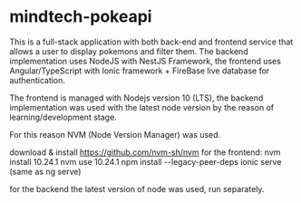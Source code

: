 # mindtech-pokeapi

This is a full-stack application with both back-end and frontend service that allows a user to display pokemons and filter them. 
The backend implementation uses NodeJS with NestJS Framework, the frontend uses Angular/TypeScript with Ionic framework + FireBase live database for authentication.


The frontend is managed with Nodejs version 10 (LTS), the backend implementation was used with the latest node version by the reason of learning/development stage.

For this reason NVM (Node Version Manager) was used.

download & install https://github.com/nvm-sh/nvm
for the frontend:
nvm install 10.24.1
nvm use 10.24.1
npm install --legacy-peer-deps
ionic serve (same as ng serve)

for the backend the latest version of node was used, run separately.



